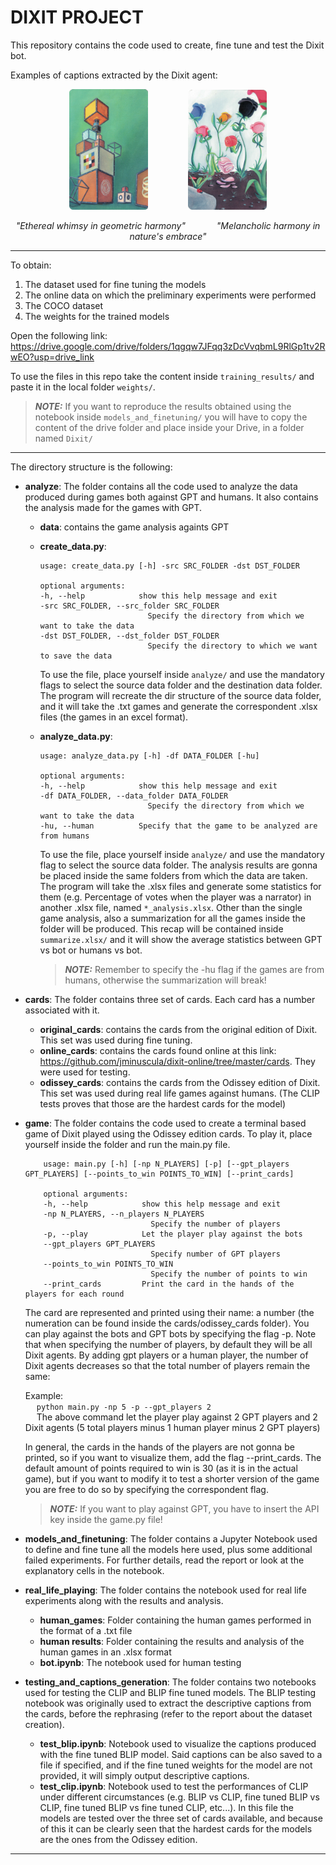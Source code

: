# DIXIT PROJECT

This repository contains the code used to create, fine tune and test the Dixit bot.


Examples of captions extracted by the Dixit agent:

<p align="center">
  <img src="cards/odissey_cards/9.jpg" alt="Image 1" width="25%" style="margin-right: 30px;" />
  <img src="cards/odissey_cards/5.jpg" alt="Image 2" width="25%" style="margin-left: 30px;" />
</p>
<p align="center">
  <i>"Ethereal whimsy in geometric harmony"</i> &emsp;&emsp;&emsp; <i>"Melancholic harmony in nature's embrace"</i>
</p>

---

To obtain:  
1. The dataset used for fine tuning the models  
2. The online data on which the preliminary experiments were performed
3. The COCO dataset
4. The weights for the trained models  

Open the following link: https://drive.google.com/drive/folders/1qgqw7JFqq3zDcVvqbmL9RlGp1tv2RwEO?usp=drive_link

To use the files in this repo take the content inside ```training_results/``` and paste it in the local folder ```weights/```. 

> **_NOTE:_** If you want to reproduce the results obtained using the notebook inside ```models_and_finetuning/``` you will have to copy the content of the drive folder and place inside your Drive, in a folder named ```Dixit/```

---

The directory structure is the following:

- **analyze**:  The folder contains all the code used to analyze the data produced during games both against GPT and humans. It also contains the analysis made for the games with GPT.

    - **data**: contains the game analysis againts GPT
    - **create_data.py**: 
        ```console
        usage: create_data.py [-h] -src SRC_FOLDER -dst DST_FOLDER

        optional arguments:
        -h, --help            show this help message and exit
        -src SRC_FOLDER, --src_folder SRC_FOLDER
                                Specify the directory from which we want to take the data
        -dst DST_FOLDER, --dst_folder DST_FOLDER
                                Specify the directory to which we want to save the data
        ```
        To use the file, place yourself inside ```analyze/``` and use the mandatory flags to select the source data folder and the destination data folder.
        The program will recreate the dir structure of the source data folder, and it will take the .txt games and generate the correspondent .xlsx files (the games in an excel format). 
    - **analyze_data.py**:
        ```console
        usage: analyze_data.py [-h] -df DATA_FOLDER [-hu]

        optional arguments:
        -h, --help            show this help message and exit
        -df DATA_FOLDER, --data_folder DATA_FOLDER
                                Specify the directory from which we want to take the data
        -hu, --human          Specify that the game to be analyzed are from humans
        ```
        To use the file, place yourself inside ```analyze/``` and use the mandatory flag to select the source data folder. The analysis results are gonna be placed inside the same folders from which the data are taken.
        The program will take the .xlsx files and generate some statistics for them (e.g. Percentage of votes when the player was a narrator) in another .xlsx file, named ```*_analysis.xlsx```.
        Other than the single game analysis, also a summarization for all the games inside the folder will be produced. This recap will be contained inside ```summarize.xlsx/``` and it will show the average statistics between GPT vs bot or humans vs bot.

        > **_NOTE:_**  Remember to specify the -hu flag if the games are from humans, otherwise the summarization will break!

- **cards**: The folder contains three set of cards. Each card has a number associated with it.

    - **original_cards**: contains the cards from the original edition of Dixit. This set was used during fine tuning.
    - **online_cards**: contains the cards found online at this link: https://github.com/jminuscula/dixit-online/tree/master/cards. They were used for testing.
    - **odissey_cards**: contains the cards from the Odissey edition of Dixit. This set was used during real life games against humans. (The CLIP tests proves that those are the hardest cards for the model)

- **game**: The folder contains the code used to create a terminal based game of Dixit played using the Odissey edition cards. To play it, place yourself inside the folder and run the main.py file.
    ```console
        usage: main.py [-h] [-np N_PLAYERS] [-p] [--gpt_players GPT_PLAYERS] [--points_to_win POINTS_TO_WIN] [--print_cards]

        optional arguments:
        -h, --help            show this help message and exit
        -np N_PLAYERS, --n_players N_PLAYERS
                                Specify the number of players
        -p, --play            Let the player play against the bots
        --gpt_players GPT_PLAYERS
                                Specify number of GPT players
        --points_to_win POINTS_TO_WIN
                                Specify the number of points to win
        --print_cards         Print the card in the hands of the players for each round
    ```
    The card are represented and printed using their name: a number (the numeration can be found inside the cards/odissey_cards folder). You can play against the bots and GPT bots by specifying the flag -p. Note that when specifying the number of players, by default they will be all Dixit agents. By adding gpt players or a human player, the number of Dixit agents decreases so that the total number of players remain the same:

    Example:  
    &emsp; ```python main.py -np 5 -p --gpt_players 2```  
    &emsp; The above command let the player play against 2 GPT players and 2 Dixit agents (5 total players minus 1 human player minus 2 GPT players)

    In general, the cards in the hands of the players are not gonna be printed, so if you want to visualize them, add the flag --print_cards. The default amount of points required to win is 30 (as it is in the actual game), but if you want to modify it to test a shorter version of the game you are free to do so by specifying the correspondent flag.

    > **_NOTE:_**  If you want to play against GPT, you have to insert the API key inside the game.py file!

- **models_and_finetuning**: The folder contains a Jupyter Notebook used to define and fine tune all the models here used, plus some additional failed experiments. For further details, read the report or look at the explanatory cells in the notebook.

- **real_life_playing**: The folder contains the notebook used for real life experiments along with the results and analysis.  
    - **human_games**: Folder containing the human games performed in the format of a .txt file
    - **human results**: Folder containing the results and analysis of the human games in an .xlsx format
    - **bot.ipynb**: The notebook used for human testing

- **testing_and_captions_generation**: The folder contains two notebooks used for testing the CLIP and BLIP fine tuned models. The BLIP testing notebook was originally used to extract the descriptive captions from the cards, before the rephrasing (refer to the report about the dataset creation).
    - **test_blip.ipynb**: Notebook used to visualize the captions produced with the fine tuned BLIP model. Said captions can be also saved to a file if specified, and if the fine tuned weights for the model are not provided, it will simply output descriptive captions.
    - **test_clip.ipynb**: Notebook used to test the performances of CLIP under different circumstances (e.g. BLIP vs CLIP, fine tuned BLIP vs CLIP, fine tuned BLIP vs fine tuned CLIP, etc...). In this file the models are tested over the three set of cards available, and because of this it can be clearly seen that the hardest cards for the models are the ones from the Odissey edition.

---